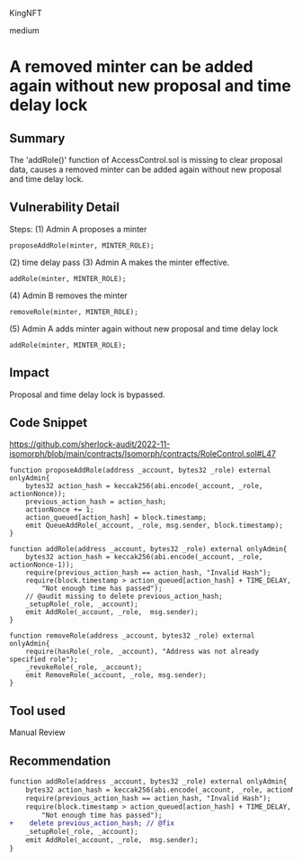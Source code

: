 KingNFT

medium

# A removed minter can be added again without new proposal and time delay lock

## Summary
The 'addRole()' function of AccessControl.sol is missing to clear proposal data, causes a removed minter can be added again without new proposal and time delay lock.

## Vulnerability Detail
Steps:
(1) Admin A proposes a minter
```solidity
proposeAddRole(minter, MINTER_ROLE);
```
(2) time delay pass
(3) Admin A makes the minter effective.
```solidity
addRole(minter, MINTER_ROLE);
```
(4) Admin B removes the minter
```solidity
removeRole(minter, MINTER_ROLE);
```
(5) Admin A adds minter again without new proposal and time delay lock
```solidity
addRole(minter, MINTER_ROLE);
```

## Impact
Proposal and time delay lock is bypassed.

## Code Snippet
https://github.com/sherlock-audit/2022-11-isomorph/blob/main/contracts/Isomorph/contracts/RoleControl.sol#L47
```solidity
function proposeAddRole(address _account, bytes32 _role) external onlyAdmin{
    bytes32 action_hash = keccak256(abi.encode(_account, _role, actionNonce));
    previous_action_hash = action_hash;
    actionNonce += 1;
    action_queued[action_hash] = block.timestamp;
    emit QueueAddRole(_account, _role, msg.sender, block.timestamp);
}

function addRole(address _account, bytes32 _role) external onlyAdmin{
    bytes32 action_hash = keccak256(abi.encode(_account, _role, actionNonce-1));
    require(previous_action_hash == action_hash, "Invalid Hash");
    require(block.timestamp > action_queued[action_hash] + TIME_DELAY,
        "Not enough time has passed");
    // @audit missing to delete previous_action_hash;
    _setupRole(_role, _account);
    emit AddRole(_account, _role,  msg.sender);
}

function removeRole(address _account, bytes32 _role) external onlyAdmin{
    require(hasRole(_role, _account), "Address was not already specified role");
    _revokeRole(_role, _account);
    emit RemoveRole(_account, _role, msg.sender);
}
```
## Tool used

Manual Review

## Recommendation
```diff
function addRole(address _account, bytes32 _role) external onlyAdmin{
    bytes32 action_hash = keccak256(abi.encode(_account, _role, actionNonce-1));
    require(previous_action_hash == action_hash, "Invalid Hash");
    require(block.timestamp > action_queued[action_hash] + TIME_DELAY,
        "Not enough time has passed");
+    delete previous_action_hash; // @fix
    _setupRole(_role, _account);
    emit AddRole(_account, _role,  msg.sender);
}
```